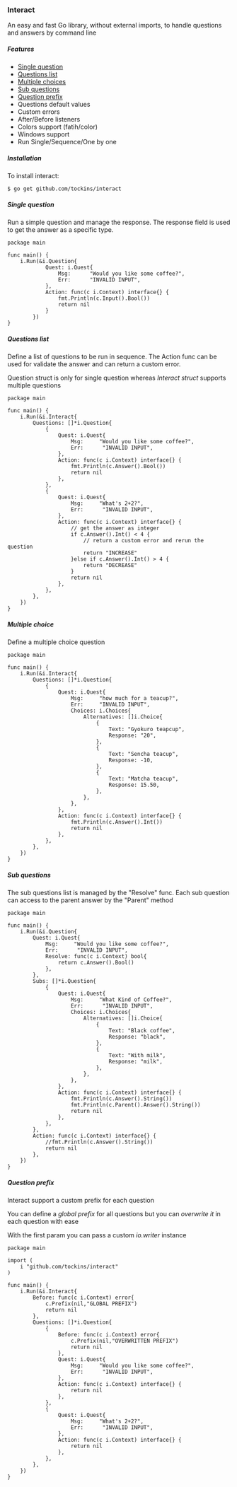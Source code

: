 ### Interact

An easy and fast Go library, without external imports, to handle questions and answers by command line

##### Features

- [Single question](#single-question)
- [Questions list](#questions-list)
- [Multiple choices](#multiple-choice)
- [Sub questions](#sub-questions)
- [Question prefix](#question-prefix)
- Questions default values
- Custom errors 
- After/Before listeners
- Colors support (fatih/color)
- Windows support
- Run Single/Sequence/One by one 

##### Installation

To install interact:
```
$ go get github.com/tockins/interact
```

##### Single question

Run a simple question and manage the response. 
The response field is used to get the answer as a specific type.
```
package main

func main() {
    i.Run(&i.Question{
    		Quest: i.Quest{
    			Msg:      "Would you like some coffee?",
    			Err:      "INVALID INPUT",
    		},
    		Action: func(c i.Context) interface{} {
    			fmt.Println(c.Input().Bool())
    			return nil
    		}
    	})
}
``` 

##### Questions list

Define a list of questions to be run in sequence.
The Action func can be used for validate the answer and can return a custom error.

Question struct is only for single question whereas *Interact struct* supports multiple questions
```
package main

func main() {
	i.Run(&i.Interact{
		Questions: []*i.Question{
			{
				Quest: i.Quest{
					Msg:     "Would you like some coffee?",
					Err:      "INVALID INPUT",
				},
				Action: func(c i.Context) interface{} {
					fmt.Println(c.Answer().Bool())
					return nil
				},
			},
			{
                Quest: i.Quest{
                    Msg:     "What's 2+2?",
                    Err:      "INVALID INPUT",
                },
                Action: func(c i.Context) interface{} {
                    // get the answer as integer
                    if c.Answer().Int() < 4 {
                        // return a custom error and rerun the question
                        return "INCREASE"
                    }else if c.Answer().Int() > 4 {
                        return "DECREASE"
                    }
                    return nil
                },
            },
		},
	})
}
```

##### Multiple choice

Define a multiple choice question

```
package main

func main() {
	i.Run(&i.Interact{
		Questions: []*i.Question{
			{
				Quest: i.Quest{
                    Msg:     "how much for a teacup?",
                    Err:     "INVALID INPUT",
                    Choices: i.Choices{
                        Alternatives: []i.Choice{
                            {
                                Text: "Gyokuro teapcup",
                                Response: "20",
                            },
                            {
                                Text: "Sencha teacup",
                                Response: -10,
                            },
                            {
                                Text: "Matcha teacup",
                                Response: 15.50,
                            },
                        },
                    },
                },
                Action: func(c i.Context) interface{} {
                    fmt.Println(c.Answer().Int())
                    return nil
                },
			},
		},
	})
}
```

##### Sub questions

The sub questions list is managed by the "Resolve" func.
Each sub question can access to the parent answer by the "Parent" method

```
package main

func main() {
    i.Run(&i.Question{
        Quest: i.Quest{
            Msg:     "Would you like some coffee?",
            Err:      "INVALID INPUT",
            Resolve: func(c i.Context) bool{
                return c.Answer().Bool()
            },
        },
        Subs: []*i.Question{
            {
                Quest: i.Quest{
                    Msg:     "What Kind of Coffee?",
                    Err:      "INVALID INPUT",
                    Choices: i.Choices{
                        Alternatives: []i.Choice{
                            {
                                Text: "Black coffee",
                                Response: "black",
                            },
                            {
                                Text: "With milk",
                                Response: "milk",
                            },
                        },
                    },
                },
                Action: func(c i.Context) interface{} {
                    fmt.Println(c.Answer().String())
                    fmt.Println(c.Parent().Answer().String())
                    return nil
                },
            },
        },
        Action: func(c i.Context) interface{} {
            //fmt.Println(c.Answer().String())
            return nil
        },
    })
}
```

##### Question prefix

Interact support a custom prefix for each question

You can define a *global prefix* for all questions but you can *overwrite it* in each question with ease

With the first param you can pass a custom *io.writer* instance

```
package main

import (
	i "github.com/tockins/interact"
)

func main() {
	i.Run(&i.Interact{
		Before: func(c i.Context) error{
			c.Prefix(nil,"GLOBAL PREFIX")
			return nil
		},
		Questions: []*i.Question{
			{
				Before: func(c i.Context) error{
					c.Prefix(nil,"OVERWRITTEN PREFIX")
					return nil
				},
				Quest: i.Quest{
					Msg:     "Would you like some coffee?",
					Err:      "INVALID INPUT",
				},
				Action: func(c i.Context) interface{} {
					return nil
				},
			},
			{
				Quest: i.Quest{
					Msg:     "What's 2+2?",
					Err:      "INVALID INPUT",
				},
				Action: func(c i.Context) interface{} {
					return nil
				},
			},
		},
	})
}
```